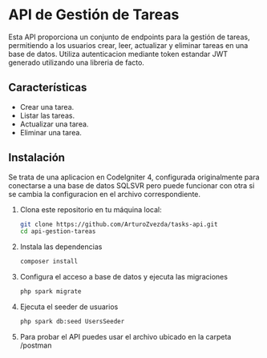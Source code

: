 # API de Gestión de Tareas

Esta API proporciona un conjunto de endpoints para la gestión de tareas, permitiendo a los usuarios crear, leer, actualizar y eliminar tareas en una base de datos.
Utiliza autenticacion mediante token estandar JWT generado utilizando una libreria de facto.

## Características

- Crear una tarea.
- Listar las tareas.
- Actualizar una tarea.
- Eliminar una tarea.

## Instalación

Se trata de una aplicacion en CodeIgniter 4, configurada originalmente para conectarse a una base de datos SQLSVR pero puede 
funcionar con otra si se cambia la configuracion en el archivo correspondiente.

1. Clona este repositorio en tu máquina local:

   ```bash
   git clone https://github.com/ArturoZvezda/tasks-api.git
   cd api-gestion-tareas
2. Instala las dependencias

   ```bash
   composer install

3. Configura el acceso a base de datos y ejecuta las migraciones


   ```bash
   php spark migrate

4. Ejecuta el seeder de usuarios


   ```bash
   php spark db:seed UsersSeeder

5. Para probar el API puedes usar el archivo ubicado en la carpeta /postman 

   

